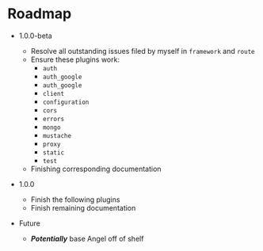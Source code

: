 # Roadmap

* 1.0.0-beta
  * Resolve all outstanding issues filed by myself in `framework` and `route`
  * Ensure these plugins work:
    * `auth`
    * `auth_google`
    * `auth_google`
    * `client`
    * `configuration`
    * `cors`
    * `errors`
    * `mongo`
    * `mustache`
    * `proxy`
    * `static`
    * `test`
  * Finishing corresponding documentation

* 1.0.0
  * Finish the following plugins
  * Finish remaining documentation
  
* Future
  * ***Potentially*** base Angel off of shelf
